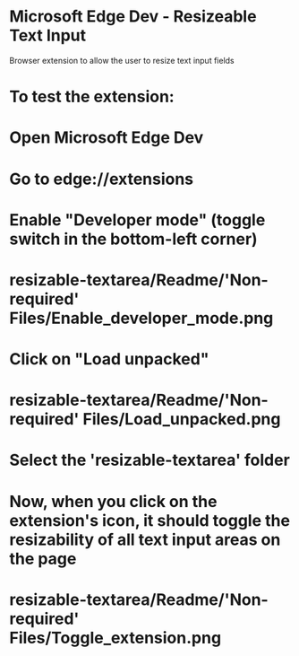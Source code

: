 # Microsoft Edge Dev - Resizeable Text Input
 Browser extension to allow the user to resize text input fields

# To test the extension:
# Open Microsoft Edge Dev
# Go to edge://extensions
# Enable "Developer mode" (toggle switch in the bottom-left corner)
  # resizable-textarea/Readme/'Non-required' Files/Enable_developer_mode.png
# Click on "Load unpacked" 
  # resizable-textarea/Readme/'Non-required' Files/Load_unpacked.png
# Select the 'resizable-textarea' folder
# Now, when you click on the extension's icon, it should toggle the resizability of all text input areas on the page
  # resizable-textarea/Readme/'Non-required' Files/Toggle_extension.png